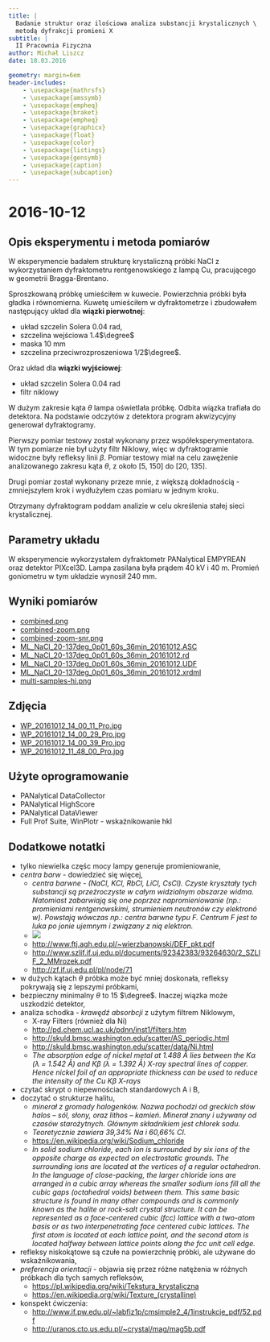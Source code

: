 ```yaml
---
title: |
  Badanie struktur oraz ilościowa analiza substancji krystalicznych \
  metodą dyfrakcji promieni X
subtitle: |
  II Pracownia Fizyczna
author: Michał Liszcz
date: 18.03.2016

geometry: margin=6em
header-includes:
    - \usepackage{mathrsfs}
    - \usepackage{amssymb}
    - \usepackage{empheq}
    - \usepackage{braket}
    - \usepackage{empheq}
    - \usepackage{graphicx}
    - \usepackage{float}
    - \usepackage{color}
    - \usepackage{listings}
    - \usepackage{gensymb}
    - \usepackage{caption}
    - \usepackage{subcaption}
---
```


# 2016-10-12

## Opis eksperymentu i metoda pomiarów

W eksperymencie badałem strukturę krystaliczną próbki NaCl z wykorzystaniem
dyfraktometru rentgenowskiego z lampą Cu, pracującego w geometrii
Bragga-Brentano.

Sproszkowaną próbkę umieściłem w kuwecie. Powierzchnia próbki była gładka
i równomierna. Kuwetę umieściłem w dyfraktometrze i zbudowałem następujący
układ dla **wiązki pierwotnej**:

* układ szczelin Solera 0.04 rad,
* szczelina wejściowa 1.4$\degree$
* maska 10 mm
* szczelina przeciwrozproszeniowa 1/2$\degree$.

Oraz układ dla **wiązki wyjściowej**:

* układ szczelin Solera 0.04 rad
* filtr niklowy

W dużym zakresie kąta $\theta$ lampa oświetlała próbkę. Odbita wiązka trafiała
do detektora. Na podstawie odczytów z detektora program akwizycyjny generował
dyfraktogramy.

Pierwszy pomiar testowy został wykonany przez współeksperymentatora. W tym
pomiarze nie był użyty filtr Niklowy, więc w dyfraktogramie widoczne były
refleksy linii $\beta$. Pomiar testowy miał na celu zawężenie analizowanego
zakresu kąta $\theta$, z około [5, 150] do [20, 135].

Drugi pomiar został wykonany przeze mnie, z większą dokładnością - zmniejszyłem
krok i wydłużyłem czas pomiaru w jednym kroku.

Otrzymany dyfraktogram poddam analizie w celu określenia stałej
sieci krystalicznej.

## Parametry układu

W eksperymencie wykorzystałem dyfraktometr PANalytical EMPYREAN
oraz detektor PIXcel3D. Lampa zasilana była prądem 40 kV i 40 m. Promień
goniometru w tym układzie wynosił 240 mm.

## Wyniki pomiarów

* [combined.png](data/10-12/combined.png)
* [combined-zoom.png](data/10-12/combined-zoom.png)
* [combined-zoom-snr.png](data/10-12/combined-zoom-snr.png)
* [ML_NaCl_20-137deg_0p01_60s_36min_20161012.ASC](data/10-12/ML_NaCl_20-137deg_0p01_60s_36min_20161012.ASC)
* [ML_NaCl_20-137deg_0p01_60s_36min_20161012.rd](data/10-12/ML_NaCl_20-137deg_0p01_60s_36min_20161012.rd)
* [ML_NaCl_20-137deg_0p01_60s_36min_20161012.UDF](data/10-12/ML_NaCl_20-137deg_0p01_60s_36min_20161012.UDF)
* [ML_NaCl_20-137deg_0p01_60s_36min_20161012.xrdml](data/10-12/ML_NaCl_20-137deg_0p01_60s_36min_20161012.xrdml)
* [multi-samples-hi.png](data/10-12/multi-samples-hi.png)

## Zdjęcia

* [WP_20161012_14_00_11_Pro.jpg](photos/WP_20161012_14_00_11_Pro.jpg)
* [WP_20161012_14_00_29_Pro.jpg](photos/WP_20161012_14_00_29_Pro.jpg)
* [WP_20161012_14_00_39_Pro.jpg](photos/WP_20161012_14_00_39_Pro.jpg)
* [WP_20161012_11_48_00_Pro.jpg](photos/WP_20161012_11_48_00_Pro.jpg)

## Użyte oprogramowanie

* PANalytical DataCollector
* PANalytical HighScore
* PANalytical DataViewer
* Full Prof Suite, WinPlotr - wskaźnikowanie hkl

## Dodatkowe notatki

* tylko niewielka częśc mocy lampy generuje promieniowanie,
* *centra barw* - dowiedzieć się więcej,
  * *centra barwne* - *(NaCl, KCl, RbCl, LiCl, CsCl). Czyste kryształy tych
    substancji są przeźroczyste w całym widzialnym obszarze  widma. Natomiast
    zabarwiają się one poprzez napromieniowanie (np.: promieniami
    rentgenowskimi, strumieniem neutronów czy elektronó w). Powstają wówczas
    np.: centra barwne typu F. Centrum F jest to luka po jonie ujemnym i
    związany z nią elektron.*
  * ![](http://moorechemistry.weebly.com/uploads/8/9/4/4/8944539/217734.jpg)
  * <http://www.ftj.agh.edu.pl/~wierzbanowski/DEF_pkt.pdf>
  * <http://www.szlif.if.uj.edu.pl/documents/92342383/93264630/2_SZLIF_2_MMrozek.pdf>
  * <http://zf.if.uj.edu.pl/pl/node/71>
* w dużych kątach $\theta$ próbka może być mniej doskonała, refleksy pokrywają
  się z lepszymi próbkami,
* bezpieczny minimalny $\theta$ to 15 $\degree$. Inaczej wiązka może uszkodzić
detektor,
* analiza schodka - *krawędź absorbcji* z użytym filtrem Niklowym,
  * X-ray Filters (również dla Ni)
  * <http://pd.chem.ucl.ac.uk/pdnn/inst1/filters.htm>
  * <http://skuld.bmsc.washington.edu/scatter/AS_periodic.html>
  * <http://skuld.bmsc.washington.edu/scatter/data/Ni.html>
  * *The absorption edge of nickel metal at 1.488 Å lies between the Kα (λ =
    1.542 Å) and Kβ (λ = 1.392 Å) X-ray spectral lines of copper. Hence nickel
    foil of an appropriate thickness can be used to reduce the intensity of the
    Cu Kβ X-rays*
* czytać skrypt o niepewnościach standardowych A i B,
* doczytać o strukturze halitu,
  * *minerał z gromady halogenków. Nazwa pochodzi od greckich słów halos – sól,
    słony, oraz lithos – kamień. Minerał znany i używany od czasów
    starożytnych. Głównym składnikiem jest chlorek sodu.*
  * *Teoretycznie zawiera 39,34% Na i 60,66% Cl.*
  * <https://en.wikipedia.org/wiki/Sodium_chloride>
  * *In solid sodium chloride, each ion is surrounded by six ions of the
    opposite charge as expected on electrostatic grounds. The surrounding ions
    are located at the vertices of a regular octahedron. In the language of close-packing, the larger chloride ions are arranged in a cubic array
    whereas the smaller sodium ions fill all the cubic gaps (octahedral voids)
    between them. This same basic structure is found in many other compounds
    and is commonly known as the halite or rock-salt crystal structure. It can
    be represented as a face-centered cubic (fcc) lattice with a two-atom basis
    or as two interpenetrating face centered cubic lattices. The first atom is
    located at each lattice point, and the second atom is located halfway
    between lattice points along the fcc unit cell edge.*
* refleksy niskokątowe są czułe na powierzchnię próbki, ale używane do
wskaźnikowania,
* *preferencja orientacji* - objawia się przez różne natężenia w różnych
  próbkach dla tych samych refleksów,
  * <https://pl.wikipedia.org/wiki/Tekstura_krystaliczna>
  * <https://en.wikipedia.org/wiki/Texture_(crystalline)>
* konspekt ćwiczenia:
  * <http://www.if.pw.edu.pl/~labfiz1p/cmsimple2_4/1instrukcje_pdf/52.pdf>
  * <http://uranos.cto.us.edu.pl/~crystal/mag/mag5b.pdf>
